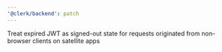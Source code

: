 ```yaml
---
'@clerk/backend': patch
---
```


Treat expired JWT as signed-out state for requests originated from non-browser clients on satellite apps
